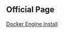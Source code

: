 ## Official Page
[Docker Engine Install](https://docs.docker.com/engine/install/ubuntu/#uninstall-docker-engine)

